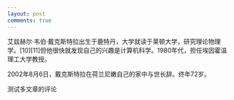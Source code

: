 ```yaml
---
layout: post
comments: true
---
```

艾兹赫尔·韦伯·戴克斯特拉出生于鹿特丹，大学就读于莱顿大学，研究理论物理学。[10][11]但他很快就发现自己的兴趣是计算机科学。1980年代，担任埃因霍温理工大学教授。

2002年8月6日，戴克斯特拉在荷兰尼嫩自己的家中与世长辞。终年72岁。  

测试多文章的评论
